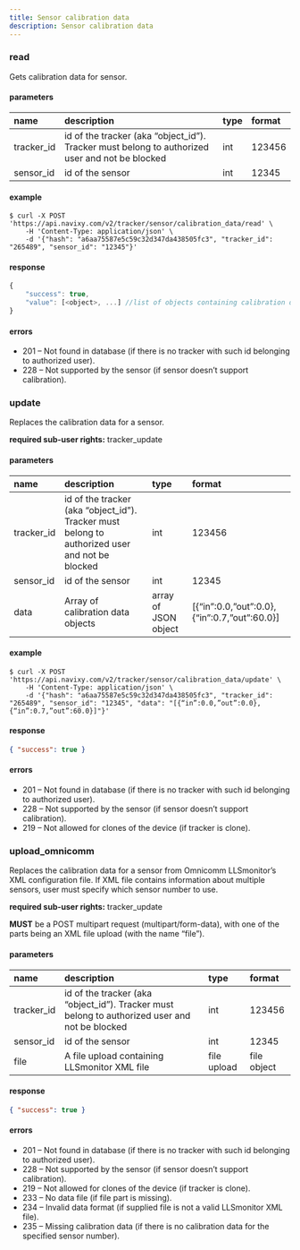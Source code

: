 ```yaml
---
title: Sensor calibration data
description: Sensor calibration data
---
```


### read

Gets calibration data for sensor.

#### parameters

| name | description | type| format|
| :------ | :------ | :----- | :------ |
| tracker_id | id of the tracker (aka “object_id”). Tracker must belong to authorized user and not be blocked | int | 123456 |
| sensor_id | id of the sensor | int | 12345 |

#### example

```abap
$ curl -X POST 'https://api.navixy.com/v2/tracker/sensor/calibration_data/read' \
    -H 'Content-Type: application/json' \ 
    -d '{"hash": "a6aa75587e5c59c32d347da438505fc3", "tracker_id": "265489", "sensor_id": "12345"}'
```

#### response

```js
{
    "success": true,
    "value": [<object>, ...] //list of objects containing calibration data, e.g. [{"in":0.0,"out":0.0},{"in":0.7,"out":60.0}]
}
```

#### errors

* 201 – Not found in database (if there is no tracker with such id belonging to authorized user).
* 228 – Not supported by the sensor (if sensor doesn’t support calibration).

### update

Replaces the calibration data for a sensor.

**required sub-user rights:** tracker_update

#### parameters

| name | description | type| format|
| :------ | :------ | :----- | :------ |
| tracker_id | id of the tracker (aka “object_id”). Tracker must belong to authorized user and not be blocked | int | 123456 |
| sensor_id | id of the sensor | int | 12345 |
| data | Array of calibration data objects | array of JSON object  | [{“in”:0.0,”out”:0.0},{“in”:0.7,”out”:60.0}] |

#### example

```abap
$ curl -X POST 'https://api.navixy.com/v2/tracker/sensor/calibration_data/update' \
    -H 'Content-Type: application/json' \ 
    -d '{"hash": "a6aa75587e5c59c32d347da438505fc3", "tracker_id": "265489", "sensor_id": "12345", "data": "[{“in”:0.0,”out”:0.0},{“in”:0.7,”out”:60.0}]"}'
```

#### response

```json
{ "success": true }
```

#### errors

* 201 – Not found in database (if there is no tracker with such id belonging to authorized user).
* 228 – Not supported by the sensor (if sensor doesn’t support calibration).
* 219 – Not allowed for clones of the device (if tracker is clone).

### upload_omnicomm

Replaces the calibration data for a sensor from Omnicomm LLSmonitor’s XML configuration file.
If XML file contains information about multiple sensors, user must specify which sensor number to use.

**required sub-user rights:** tracker_update

**MUST** be a POST multipart request (multipart/form-data), with one of the parts being an XML file upload (with the name “file”).

#### parameters

| name | description | type| format|
| :------ | :------ | :----- | :------ |
| tracker_id | id of the tracker (aka “object_id”). Tracker must belong to authorized user and not be blocked | int | 123456 |
| sensor_id | id of the sensor | int | 12345 |
| file | A file upload containing LLSmonitor XML file | file upload  | file object |

#### response

```json
{ "success": true }
```

#### errors

* 201 – Not found in database (if there is no tracker with such id belonging to authorized user).
* 228 – Not supported by the sensor (if sensor doesn’t support calibration).
* 219 – Not allowed for clones of the device (if tracker is clone).
* 233 – No data file (if file part is missing).
* 234 – Invalid data format (if supplied file is not a valid LLSmonitor XML file).
* 235 – Missing calibration data (if there is no calibration data for the specified sensor number).

